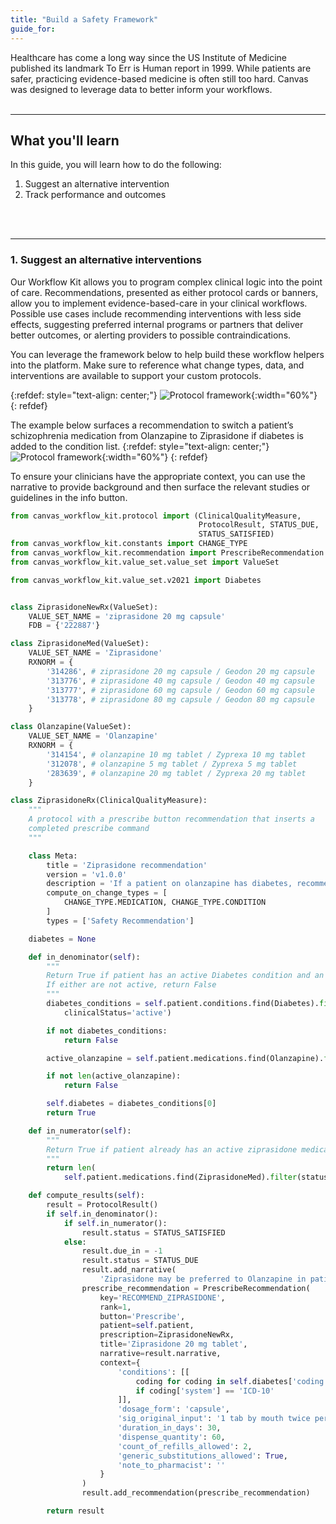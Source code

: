 ```yaml
---
title: "Build a Safety Framework"
guide_for:
---
```


Healthcare has come a long way since the US Institute of Medicine published its landmark To Err is Human report in 1999. While patients are safer, practicing evidence-based medicine is often still too hard. Canvas was designed to leverage data to better inform your workflows. 
<br>
<br>
* * *
## What you'll learn
In this guide, you will learn how to do the following:
1. Suggest an alternative intervention
2. Track performance and outcomes
<br>
<br>

* * *


### 1. Suggest an alternative interventions

Our Workflow Kit allows you to program complex clinical logic into the point of care. Recommendations, presented as either protocol cards or banners, allow you to implement evidence-based-care in your clinical workflows. Possible use cases include recommending interventions with less side effects, suggesting preferred internal programs or partners that deliver better outcomes, or alerting providers to possible contraindications. 

You can leverage the framework below to help build these workflow helpers into the platform. Make sure to reference what change types, data, and interventions are available to support your custom protocols. 

{:refdef: style="text-align: center;"}
![Protocol framework](/assets/images/protocol-framework.png){:width="60%"}
{: refdef}

The example below surfaces a recommendation to switch a patient’s schizophrenia medication from Olanzapine to Ziprasidone if diabetes is added to the condition list.
{:refdef: style="text-align: center;"}
![Protocol framework](/assets/images/alternative-med.png){:width="60%"}
{: refdef}

To ensure your clinicians have the appropriate context, you can use the narrative to provide background and then surface the relevant studies or guidelines in the info button. 
<br>

```python
from canvas_workflow_kit.protocol import (ClinicalQualityMeasure,
                                          ProtocolResult, STATUS_DUE,
                                          STATUS_SATISFIED)
from canvas_workflow_kit.constants import CHANGE_TYPE
from canvas_workflow_kit.recommendation import PrescribeRecommendation
from canvas_workflow_kit.value_set.value_set import ValueSet

from canvas_workflow_kit.value_set.v2021 import Diabetes


class ZiprasidoneNewRx(ValueSet):
    VALUE_SET_NAME = 'ziprasidone 20 mg capsule'
    FDB = {'222887'}

class ZiprasidoneMed(ValueSet):
    VALUE_SET_NAME = 'Ziprasidone'
    RXNORM = {
        '314286', # ziprasidone 20 mg capsule / Geodon 20 mg capsule
        '313776', # ziprasidone 40 mg capsule / Geodon 40 mg capsule
        '313777', # ziprasidone 60 mg capsule / Geodon 60 mg capsule
        '313778', # ziprasidone 80 mg capsule / Geodon 80 mg capsule
    }

class Olanzapine(ValueSet):
    VALUE_SET_NAME = 'Olanzapine'
    RXNORM = {
        '314154', # olanzapine 10 mg tablet / Zyprexa 10 mg tablet
        '312078', # olanzapine 5 mg tablet / Zyprexa 5 mg tablet
        '283639', # olanzapine 20 mg tablet / Zyprexa 20 mg tablet
    }

class ZiprasidoneRx(ClinicalQualityMeasure):
    """
    A protocol with a prescribe button recommendation that inserts a
    completed prescribe command
    """

    class Meta:
        title = 'Ziprasidone recommendation'
        version = 'v1.0.0'
        description = 'If a patient on olanzapine has diabetes, recommend ziprasidone'
        compute_on_change_types = [
            CHANGE_TYPE.MEDICATION, CHANGE_TYPE.CONDITION
        ]
        types = ['Safety Recommendation']

    diabetes = None

    def in_denominator(self):
        """
        Return True if patient has an active Diabetes condition and an active Olanzapine medication
        If either are not active, return False
        """
        diabetes_conditions = self.patient.conditions.find(Diabetes).filter(
            clinicalStatus='active')

        if not diabetes_conditions:
            return False

        active_olanzapine = self.patient.medications.find(Olanzapine).filter(status='active')

        if not len(active_olanzapine):
            return False

        self.diabetes = diabetes_conditions[0]
        return True

    def in_numerator(self):
        """
        Return True if patient already has an active ziprasidone medication
        """
        return len(
            self.patient.medications.find(ZiprasidoneMed).filter(status='active')) > 0

    def compute_results(self):
        result = ProtocolResult()
        if self.in_denominator():
            if self.in_numerator():
                result.status = STATUS_SATISFIED
            else:
                result.due_in = -1
                result.status = STATUS_DUE
                result.add_narrative(
                    'Ziprasidone may be preferred to Olanzapine in patients with diabetes.')
                prescribe_recommendation = PrescribeRecommendation(
                    key='RECOMMEND_ZIPRASIDONE',
                    rank=1,
                    button='Prescribe',
                    patient=self.patient,
                    prescription=ZiprasidoneNewRx,
                    title='Ziprasidone 20 mg tablet',
                    narrative=result.narrative,
                    context={
                        'conditions': [[
                            coding for coding in self.diabetes['coding']
                            if coding['system'] == 'ICD-10'
                        ]],
                        'dosage_form': 'capsule',
                        'sig_original_input': '1 tab by mouth twice per day',
                        'duration_in_days': 30,
                        'dispense_quantity': 60,
                        'count_of_refills_allowed': 2,
                        'generic_substitutions_allowed': True,
                        'note_to_pharmacist': ''
                    }
                )
                result.add_recommendation(prescribe_recommendation)

        return result
```
